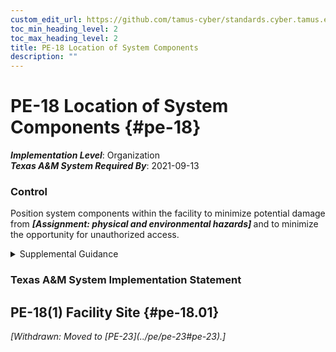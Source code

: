 ```yaml
---
custom_edit_url: https://github.com/tamus-cyber/standards.cyber.tamus.edu/tree/main/static/content/tamus.edu/TAMUS_profile.xml
toc_min_heading_level: 2
toc_max_heading_level: 2
title: PE-18 Location of System Components
description: ""
---
```


# PE-18 Location of System Components {#pe-18}

_**Implementation Level**_: Organization\
_**Texas A&M System Required By**_: 2021-09-13

### Control

Position system components within the facility to minimize potential damage from <strong>                  <em>[Assignment: physical and environmental hazards]</em>               </strong> and to minimize the opportunity for unauthorized access.

<details>
  <summary>Supplemental Guidance</summary>

Physical and environmental hazards include floods, fires, tornadoes, earthquakes, hurricanes, terrorism, vandalism, an electromagnetic pulse, electrical interference, and other forms of incoming electromagnetic radiation. Organizations consider the location of entry points where unauthorized individuals, while not being granted access, might nonetheless be near systems. Such proximity can increase the risk of unauthorized access to organizational communications using wireless packet sniffers or microphones, or unauthorized disclosure of information.

</details>

### Texas A&M System Implementation Statement

## PE-18(1) Facility Site {#pe-18.01}

<prop xmlns="http://csrc.nist.gov/ns/oscal/1.0" name="status" value="withdrawn">
               <em>[Withdrawn: Moved to [PE-23](../pe/pe-23#pe-23).]</em>
            </prop>
            

